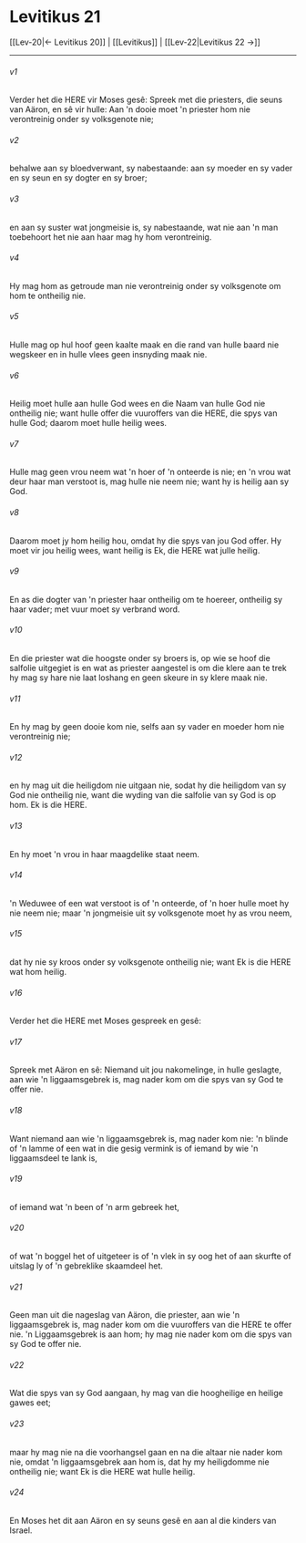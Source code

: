 # Levitikus 21

[[Lev-20|← Levitikus 20]] | [[Levitikus]] | [[Lev-22|Levitikus 22 →]]
***

###### v1
Verder het die HERE vir Moses gesê: Spreek met die priesters, die seuns van Aäron, en sê vir hulle: Aan 'n dooie moet 'n priester hom nie verontreinig onder sy volksgenote nie; 
###### v2
behalwe aan sy bloedverwant, sy nabestaande: aan sy moeder en sy vader en sy seun en sy dogter en sy broer; 
###### v3
en aan sy suster wat jongmeisie is, sy nabestaande, wat nie aan 'n man toebehoort het nie aan haar mag hy hom verontreinig. 
###### v4
Hy mag hom as getroude man nie verontreinig onder sy volksgenote om hom te ontheilig nie. 
###### v5
Hulle mag op hul hoof geen kaalte maak en die rand van hulle baard nie wegskeer en in hulle vlees geen insnyding maak nie. 
###### v6
Heilig moet hulle aan hulle God wees en die Naam van hulle God nie ontheilig nie; want hulle offer die vuuroffers van die HERE, die spys van hulle God; daarom moet hulle heilig wees. 
###### v7
Hulle mag geen vrou neem wat 'n hoer of 'n onteerde is nie; en 'n vrou wat deur haar man verstoot is, mag hulle nie neem nie; want hy is heilig aan sy God. 
###### v8
Daarom moet jy hom heilig hou, omdat hy die spys van jou God offer. Hy moet vir jou heilig wees, want heilig is Ek, die HERE wat julle heilig. 
###### v9
En as die dogter van 'n priester haar ontheilig om te hoereer, ontheilig sy haar vader; met vuur moet sy verbrand word. 
###### v10
En die priester wat die hoogste onder sy broers is, op wie se hoof die salfolie uitgegiet is en wat as priester aangestel is om die klere aan te trek hy mag sy hare nie laat loshang en geen skeure in sy klere maak nie. 
###### v11
En hy mag by geen dooie kom nie, selfs aan sy vader en moeder hom nie verontreinig nie; 
###### v12
en hy mag uit die heiligdom nie uitgaan nie, sodat hy die heiligdom van sy God nie ontheilig nie, want die wyding van die salfolie van sy God is op hom. Ek is die HERE. 
###### v13
En hy moet 'n vrou in haar maagdelike staat neem. 
###### v14
'n Weduwee of een wat verstoot is of 'n onteerde, of 'n hoer hulle moet hy nie neem nie; maar 'n jongmeisie uit sy volksgenote moet hy as vrou neem, 
###### v15
dat hy nie sy kroos onder sy volksgenote ontheilig nie; want Ek is die HERE wat hom heilig. 
###### v16
Verder het die HERE met Moses gespreek en gesê: 
###### v17
Spreek met Aäron en sê: Niemand uit jou nakomelinge, in hulle geslagte, aan wie 'n liggaamsgebrek is, mag nader kom om die spys van sy God te offer nie. 
###### v18
Want niemand aan wie 'n liggaamsgebrek is, mag nader kom nie: 'n blinde of 'n lamme of een wat in die gesig vermink is of iemand by wie 'n liggaamsdeel te lank is, 
###### v19
of iemand wat 'n been of 'n arm gebreek het, 
###### v20
of wat 'n boggel het of uitgeteer is of 'n vlek in sy oog het of aan skurfte of uitslag ly of 'n gebreklike skaamdeel het. 
###### v21
Geen man uit die nageslag van Aäron, die priester, aan wie 'n liggaamsgebrek is, mag nader kom om die vuuroffers van die HERE te offer nie. 'n Liggaamsgebrek is aan hom; hy mag nie nader kom om die spys van sy God te offer nie. 
###### v22
Wat die spys van sy God aangaan, hy mag van die hoogheilige en heilige gawes eet; 
###### v23
maar hy mag nie na die voorhangsel gaan en na die altaar nie nader kom nie, omdat 'n liggaamsgebrek aan hom is, dat hy my heiligdomme nie ontheilig nie; want Ek is die HERE wat hulle heilig. 
###### v24
En Moses het dit aan Aäron en sy seuns gesê en aan al die kinders van Israel. 
